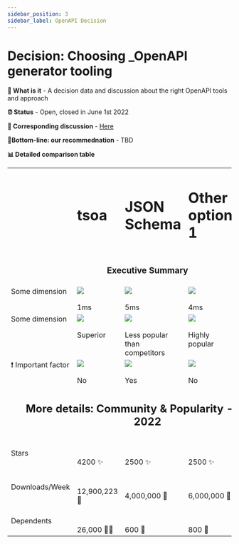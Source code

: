 ```yaml
---
sidebar_position: 3
sidebar_label: OpenAPI Decision
---
```


# Decision: Choosing **_OpenAPI** generator tooling

**📔 What is it** - A decision data and discussion about the right OpenAPI tools and approach

**⏰ Status** - Open, closed in June 1st 2022

**📁 Corresponding discussion** - [Here](https://github.com/practicajs/practica/issues/67)

**🎯Bottom-line: our recommednation** - TBD

**📊 Detailed comparison table**

<table width="80%" valign="top">
  <tr>
    <td></td>
    <td><h1>tsoa</h1></td>
    <td><h1>JSON Schema</h2></td>
    <td><h1>Other option 1</h2></td>
    <td><h1>Other option 2</h2></td>
  </tr>
  <tr>
    <td colspan="5" align="center"><h3>Executive Summary</h2></td>
  </tr>
  <tr valign="top">
    <td>Some dimension</td>
    <td><img src="./full.png"/><br/><br/>1ms</td>
    <td><img src="./almost-full.png"/><br><br>5ms</td>
    <td>
      <img src="./almost-full.png"/><br><br>4ms</td>
    <td><img src="./almost-full.png"/><br><br>5ms</td>
  </tr>
  <tr valign="top">
    <td>Some dimension</td>
    <td><img src="./full.png"/><br/><br/>Superior</td>
    <td><img src="./partial.png"/><br><br>Less popular than competitors</td>
    <td><img src="./almost-full.png"/><br><br>Highly popular</td>
    <td>
      <img src="./almost-full.png"/><br><br>Highly popular</td>
  </tr>
  <tr valign="top">
    <td>❗ Important factor</td>
    <td><img src="./almost-full.png"/><br/><br/>No</td>
    <td><img src="./full.png"/><br><br>Yes</td>
    <td><img src="./partial.png"/><br><br>No</td>
    <td>
      <img src="./partial.png"/><br><br>No</td>
  </tr>

  <tr>
    <td class="tg-ho3n" colspan="5" align="center"><h2>More details: Community & Popularity - March 2022</h2></td>
  </tr>
  <tr>
    <td>Stars</td>
    <td><br><br>4200 ✨</td>
    <td><br><br>2500 ✨</td>
    <td><br><br>2500 ✨</td>
    <td><br><br>1000 ✨</td>
  </tr>
  <tr>
    <td>Downloads/Week</td>
    <td><br><br>12,900,223 📁</td>
    <td><br><br>4,000,000 📁</td>
    <td><br><br>6,000,000 📁</td>
    <td><br><br>5,000,000 📁</td>
  </tr>
    <tr>
    <td>Dependents</td>
    <td><br><br>26,000 👩‍👧</td>
    <td><br><br>600 👧</td>
    <td><br><br>800 👧</td>
    <td><br><br>1000 👧</td>
  </tr>
</table>
